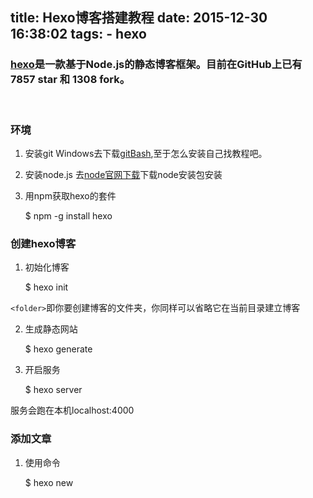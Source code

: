 title: Hexo博客搭建教程
date: 2015-12-30 16:38:02
tags:
	- hexo
---

### [hexo](https://github.com/hexojs/hexo)是一款基于Node.js的静态博客框架。目前在GitHub上已有7857 star 和 1308 fork。

<!-- more -->

<br/>

### 环境
1. 安装git
Windows去下载[gitBash](http://git-scm.com/download/),至于怎么安装自己找教程吧。

2. 安装node.js
去[node官网下载](https://nodejs.org/en/download/)下载node安装包安装

3. 用npm获取hexo的套件


	$ npm -g install hexo

### 创建hexo博客
1. 初始化博客


	$ hexo init <folder>

`<folder>`即你要创建博客的文件夹，你同样可以省略它在当前目录建立博客

2. 生成静态网站


	$ hexo generate

3. 开启服务


	$ hexo server

服务会跑在本机localhost:4000

### 添加文章

1. 使用命令


	$ hexo new <title>	

`<title>`是你文章的标题，然后hexo会帮你生成一个文件`<title>.md`在`<folder>/source/_posts/`下面,用markdown语言写就是了。markdown语言的语法可以去网上搜一下资料，十分简单。

2.这里说明一下文章中简单的数据格式：

	title: Hexo博客搭建教程 		//你的标题
	date: 2015-12-30 16:38:02 	//文章创建的时间戳
	tags:						//文章的标签可以添加多个
		- hexo
		- git

### 使用gitcafe托管静态博客

首先,你需要注册一个 [gitcafe](https://gitcafe.com) 账号,<username>可以起一个自己喜欢的。

1.新建一个仓库
填写好仓库信息，最好取一个有意义的名字`<repositoryName>`**未来你的博客域名会是`<repositoryName>.gitcafe.io`**

![图片走丢了](http://i4.tietuku.com/7b430a0d9af02695.png)

2.在项目中增加hexo-deployer-git

	$ npm install hexo-deployer-git --save

然后修改配置文件`<frlder>/_config.yml`

	deploy:
	  	type: git
	  	repository: git@gitcafe.com:<username>/<repositoryName>.git
	  	branch: gitcafe-pages
	  	message: Site updated

3.发布你的网站

	$ hexo deploy

3.好了，现在可以访问`<repositoryName>.gitcafe.io`来查看你的网站了 









